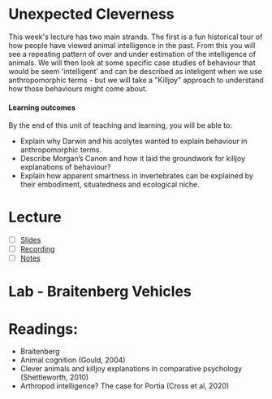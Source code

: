 # Unexpected Cleverness
This week's lecture has two main strands. The first is a fun historical tour of how people have viewed animal intelligence in the past. From this you will see a repeating pattern of over and under estimation of the intelligence of animals. We will then look at some specific case studies of behaviour that would be seem 'intelligent' and can be described as inteligent when we use anthropomorphic terms - but we will take a "Killjoy" approach to understand how those behaviours might come about.

#### Learning outcomes
By the end of this unit of teaching and learning, you will be able to:
- Explain why Darwin and his acolytes wanted to explain behaviour in anthropomorphic terms.
- Describe Morgan’s Canon and how it laid the groundwork for killjoy explanations of behaviour?
- Explain how apparent smartness in invertebrates can be explained by their embodiment, situatedness and ecological niche.

# Lecture 
- [ ] [Slides](https://github.com/LukeBirkett/study-planner/blob/main/826G5_Intelligence_in_Animals_and_Machines/weeks/week_2/files/IAM%20Lecture%202%20Unexpected%20Cleverness%202025-1.pdf)
- [ ] [Recording]()
- [ ] [Notes](https://github.com/LukeBirkett/study-planner/blob/main/826G5_Intelligence_in_Animals_and_Machines/weeks/week_2/files/lecture_notes.md)

# Lab - Braitenberg Vehicles


# Readings:
- Braitenberg
- Animal cognition (Gould, 2004)
- Clever animals and killjoy explanations in comparative psychology (Shettleworth, 2010)
- Arthropod intelligence? The case for Portia (Cross et al, 2020)

